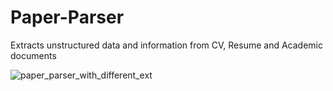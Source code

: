 # Paper-Parser
Extracts unstructured data and information from CV, Resume and Academic documents

![paper_parser_with_different_ext](https://user-images.githubusercontent.com/40186859/223016956-7c28a86c-0edf-48a7-ab6b-a5ae87b84201.png)
